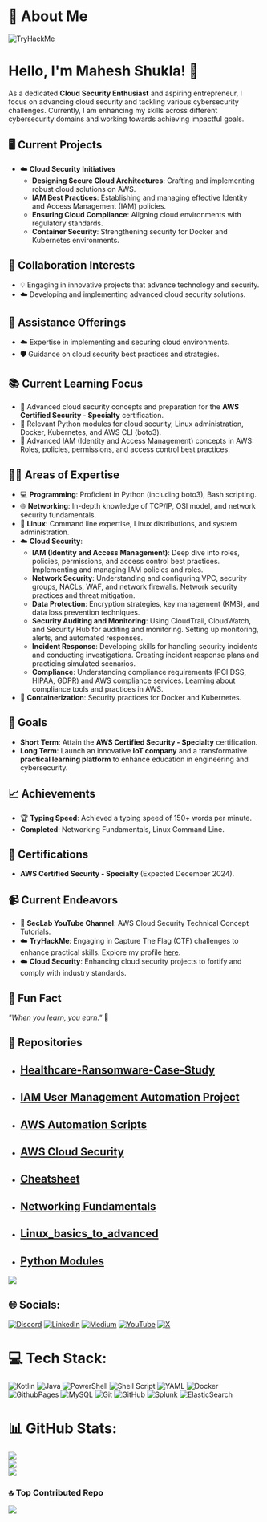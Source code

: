 # 💫 About Me
![TryHackMe](https://tryhackme-badges.s3.amazonaws.com/JailBreaker.png)

# Hello, I'm Mahesh Shukla! 👋

As a dedicated **Cloud Security Enthusiast** and aspiring entrepreneur, I focus on advancing cloud security and tackling various cybersecurity challenges. Currently, I am enhancing my skills across different cybersecurity domains and working towards achieving impactful goals.

## 🖥️ Current Projects
- ☁️ **Cloud Security Initiatives**
  - **Designing Secure Cloud Architectures**: Crafting and implementing robust cloud solutions on AWS.
  - **IAM Best Practices**: Establishing and managing effective Identity and Access Management (IAM) policies.
  - **Ensuring Cloud Compliance**: Aligning cloud environments with regulatory standards.
  - **Container Security**: Strengthening security for Docker and Kubernetes environments.

## 🤝 Collaboration Interests
- 💡 Engaging in innovative projects that advance technology and security.
- ☁️ Developing and implementing advanced cloud security solutions.

## 🔐 Assistance Offerings
- ☁️ Expertise in implementing and securing cloud environments.
- 🛡️ Guidance on cloud security best practices and strategies.

## 📚 Current Learning Focus
- 📘 Advanced cloud security concepts and preparation for the **AWS Certified Security - Specialty** certification.
- 📘 Relevant Python modules for cloud security, Linux administration, Docker, Kubernetes, and AWS CLI (boto3).
- 📘 Advanced IAM (Identity and Access Management) concepts in AWS: Roles, policies, permissions, and access control best practices.

## 🧑‍💻 Areas of Expertise
- 💻 **Programming**: Proficient in Python (including boto3), Bash scripting.
- 🌐 **Networking**: In-depth knowledge of TCP/IP, OSI model, and network security fundamentals.
- 🐧 **Linux**: Command line expertise, Linux distributions, and system administration.
- ☁️ **Cloud Security**:
  - **IAM (Identity and Access Management)**: Deep dive into roles, policies, permissions, and access control best practices. Implementing and managing IAM policies and roles.
  - **Network Security**: Understanding and configuring VPC, security groups, NACLs, WAF, and network firewalls. Network security practices and threat mitigation.
  - **Data Protection**: Encryption strategies, key management (KMS), and data loss prevention techniques.
  - **Security Auditing and Monitoring**: Using CloudTrail, CloudWatch, and Security Hub for auditing and monitoring. Setting up monitoring, alerts, and automated responses.
  - **Incident Response**: Developing skills for handling security incidents and conducting investigations. Creating incident response plans and practicing simulated scenarios.
  - **Compliance**: Understanding compliance requirements (PCI DSS, HIPAA, GDPR) and AWS compliance services. Learning about compliance tools and practices in AWS.
- 🐋 **Containerization**: Security practices for Docker and Kubernetes.

## 🎯 Goals
- **Short Term**: Attain the **AWS Certified Security - Specialty** certification.
- **Long Term**: Launch an innovative **IoT company** and a transformative **practical learning platform** to enhance education in engineering and cybersecurity.

## 📈 Achievements
- 🏆 **Typing Speed**: Achieved a typing speed of 150+ words per minute.
- **Completed**: Networking Fundamentals, Linux Command Line.

## 🥇 Certifications
- **AWS Certified Security - Specialty** (Expected December 2024).

## 📹 Current Endeavors
- 🎥 **SecLab YouTube Channel**: AWS Cloud Security Technical Concept Tutorials.
- ☁️ **TryHackMe**: Engaging in Capture The Flag (CTF) challenges to enhance practical skills. Explore my profile [here](https://tryhackme.com).
- ☁️ **Cloud Security**: Enhancing cloud security projects to fortify and comply with industry standards.

## 🌟 Fun Fact
*"When you learn, you earn."* 🚀


## 📂 Repositories <br>
* ## [Healthcare-Ransomware-Case-Study](https://github.com/MaheshShukla1/Healthcare-Ransomware-Case-Study)
* ## [IAM User Management Automation Project](https://github.com/MaheshShukla1/iam-user-management-automation)
* ## [AWS Automation Scripts](https://github.com/MaheshShukla1/aws-iam-automation-scripts)
* ## [AWS Cloud Security](https://github.com/MaheshShukla1/Aws-cloud-security)
* ## [Cheatsheet](https://github.com/MaheshShukla1/Cheatsheet)
* ## [Networking Fundamentals](https://github.com/MaheshShukla1/Networking_Notes_2024)
* ## [Linux_basics_to_advanced](https://github.com/MaheshShukla1/Linux-Basics-To-Advanced)
* ## [Python Modules](https://github.com/MaheshShukla1/Python-SOC-Security-notes)
  
[![](https://visitcount.itsvg.in/api?id=MaheshShukla1&label=Active&pretty=true)](https://visitcount.itsvg.in)

## 🌐 Socials:
[![Discord](https://img.shields.io/badge/Discord-%237289DA.svg?logo=discord&logoColor=white)](https://discord.gg/unnfwjw2sR) [![LinkedIn](https://img.shields.io/badge/LinkedIn-%230077B5.svg?logo=linkedin&logoColor=white)](https://www.linkedin.com/in/maheshshukla01/) [![Medium](https://img.shields.io/badge/Medium-12100E?logo=medium&logoColor=white)](https://medium.com/@Mahesh_Shukla) [![YouTube](https://img.shields.io/badge/YouTube-%23FF0000.svg?logo=YouTube&logoColor=white)](https://www.youtube.com/channel/UCa_oZ3SJu1z24ZRkOpLbc7Q) [![X](https://img.shields.io/badge/X-black.svg?logo=X&logoColor=white)](https://x.com/Maheshshukla011)

# 💻 Tech Stack:
![Kotlin](https://img.shields.io/badge/kotlin-%237F52FF.svg?style=plastic&logo=kotlin&logoColor=white) ![Java](https://img.shields.io/badge/java-%23ED8B00.svg?style=plastic&logo=openjdk&logoColor=white) ![PowerShell](https://img.shields.io/badge/PowerShell-%235391FE.svg?style=plastic&logo=powershell&logoColor=white) ![Shell Script](https://img.shields.io/badge/shell_script-%23121011.svg?style=plastic&logo=gnu-bash&logoColor=white) ![YAML](https://img.shields.io/badge/yaml-%23ffffff.svg?style=plastic&logo=yaml&logoColor=151515) ![Docker](https://img.shields.io/badge/docker-%230db7ed.svg?style=plastic&logo=docker&logoColor=white) ![GithubPages](https://img.shields.io/badge/github%20pages-121013?style=plastic&logo=github&logoColor=white) ![MySQL](https://img.shields.io/badge/mysql-4479A1.svg?style=plastic&logo=mysql&logoColor=white) ![Git](https://img.shields.io/badge/git-%23F05033.svg?style=plastic&logo=git&logoColor=white) ![GitHub](https://img.shields.io/badge/github-%23121011.svg?style=plastic&logo=github&logoColor=white) ![Splunk](https://img.shields.io/badge/splunk-%23000000.svg?style=plastic&logo=splunk&logoColor=white) ![ElasticSearch](https://img.shields.io/badge/-ElasticSearch-005571?style=plastic&logo=elasticsearch)

# 📊 GitHub Stats:
![](https://github-readme-stats.vercel.app/api?username=MaheshShukla1&theme=dark&hide_border=false&include_all_commits=false&count_private=false)<br/>
![](https://github-readme-streak-stats.herokuapp.com/?user=MaheshShukla1&theme=dark&hide_border=false)<br/>
![](https://github-readme-stats.vercel.app/api/top-langs/?username=MaheshShukla1&theme=dark&hide_border=false&include_all_commits=false&count_private=false&layout=compact)

### 🔝 Top Contributed Repo
![](https://github-contributor-stats.vercel.app/api?username=MaheshShukla1&limit=5&theme=dark&combine_all_yearly_contributions=true)

